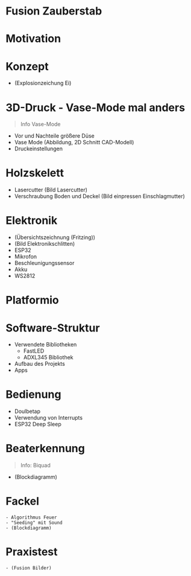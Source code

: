 Fusion Zauberstab
=================
<!--- Vorspann --->

<!--- Artikel --->
# Motivation
# Konzept
- (Explosionzeichung Ei)

# 3D-Druck - Vase-Mode mal anders
> Info Vase-Mode
- Vor und Nachteile größere Düse
- Vase Mode (Abbildung, 2D Schnitt CAD-Modell)
- Druckeinstellungen

# Holzskelett
- Lasercutter (Bild Lasercutter)
- Verschraubung Boden und Deckel (Bild einpressen Einschlagmutter)

# Elektronik
- (Übersichtszeichnung (Fritzing))
- (Bild Elektronikschlitten)
- ESP32
- Mikrofon
- Beschleunigungssensor
- Akku
- WS2812

# Platformio

# Software-Struktur
- Verwendete Bibliotheken
    - FastLED
    - ADXL345 Bibliothek
- Aufbau des Projekts
- Apps

# Bedienung
- Doulbetap
- Verwendung von Interrupts
- ESP32 Deep Sleep

# Beaterkennung
> Info: Biquad
- (Blockdiagramm)


# Fackel
    - Algorithmus Feuer
    - "Seeding" mit Sound
    - (Blockdiagramm)

# Praxistest
    - (Fusion Bilder)